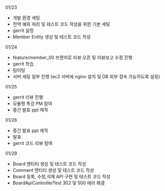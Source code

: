 01/23
- 개발 환경 세팅
- 전역 예외 처리 및 테스트 코드 작성을 위한 기본 세팅
- gerrit 설정
- Member Entity 생성 및 테스트 코드 작성

01/24
- feature/member_00 브랜치로 리뷰 오픈 및 리뷰보고 수정 진행
- gerrit 학습
- 팀미팅
- 서버 세팅 일부 진행 (ec2 서버에 nginx 설치 및 DB 외부 접속 가능하도록 설정)

01/25
- gerrit 리뷰 진행
- 모듈형 특강 PM 참여
- 중간 발표 ppt 제작

01/26
- 중간 발표 ppt 제작
- 발표
- gerrit 코드 리뷰 참여

01/29
- Board 엔티티 생성 및 테스트 코드 작성
- Comment 엔티티 생성 및 테스트 코드 작성
- Board 등록, 수정,삭제 API 구현 및 테스트 코드 작성
- BoardApiControllerTest 302 및 500 에러 해결



